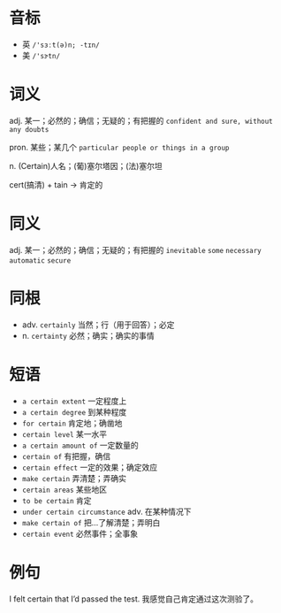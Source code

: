 # 音标

- 英 `/'sɜːt(ə)n; -tɪn/`
- 美 `/'sɝtn/`

# 词义

adj. 某一；必然的；确信；无疑的；有把握的
`confident and sure, without any doubts`

pron. 某些；某几个
`particular people or things in a group`

n. (Certain)人名；(葡)塞尔塔因；(法)塞尔坦




cert(搞清) + tain → 肯定的

# 同义

adj. 某一；必然的；确信；无疑的；有把握的
`inevitable` `some` `necessary` `automatic` `secure`

# 同根

- adv. `certainly` 当然；行（用于回答）；必定
- n. `certainty` 必然；确实；确实的事情

# 短语

- `a certain extent` 一定程度上
- `a certain degree` 到某种程度
- `for certain` 肯定地；确凿地
- `certain level` 某一水平
- `a certain amount of` 一定数量的
- `certain of` 有把握，确信
- `certain effect` 一定的效果；确定效应
- `make certain` 弄清楚；弄确实
- `certain areas` 某些地区
- `to be certain` 肯定
- `under certain circumstance` adv. 在某种情况下
- `make certain of` 把…了解清楚；弄明白
- `certain event` 必然事件；全事象

# 例句

I felt certain that I’d passed the test.
我感觉自己肯定通过这次测验了。



